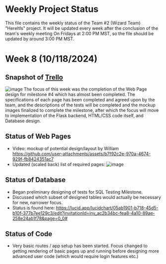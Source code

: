 # Weekly Project Status
This file contains the weekly status of the Team #2 (Wizard Team) "HereItIs" project. 
It will be updated every week after the conclusion of the team's weekly meeting On Fridays at 2:00 PM MST, so the file should be updated by around 3:00 PM MST.

# Week 8 (10/118/2024)
## Snapshot of [Trello](https://trello.com/b/EVZ16txS/wizardteam)
![image](https://github.com/user-attachments/assets/bc9b5cf4-25e1-42b5-9b0b-5c32a48591ea)
The focus of this week was the completion of the Web Page design for milestone #4 which has almost been completed. The specifications of each page has been completed and agreed upon by the team, and the descriptions of the tests will be completed and the mockup images finalized to complete the milestone, after which the focus will move to implementation of the Flask backend, HTML/CSS code itself, and Database design.

## Status of Web Pages
- Video: mockup of potential design/layout by William https://github.com/user-attachments/assets/b7f92c2e-970a-4674-929f-fb8424351ac7
- Updated (scaled back) list of required pages: ![image](https://github.com/user-attachments/assets/8eb50e44-3da4-4ff8-91d3-4d3c35b87cdf)


## Status of Database
- Began preliminary designing of tests for SQL Testing Milestone.
- Discussed which subset of designed tables would actually be necessary for new, narrower focus.
- Status is found here: https://lucid.app/lucidchart/05ab1901-b718-45d5-b10f-377b7ee129c3/edit?invitationId=inv_ac2b34bc-fea8-4a10-89ae-258e24ab1f78&page=0_0#

## Status of Code
- Very basic routes / app setup has been started. Focus changed to getting rendering of basic pages up and running before designing more advanced user code (which would require login features etc.)
